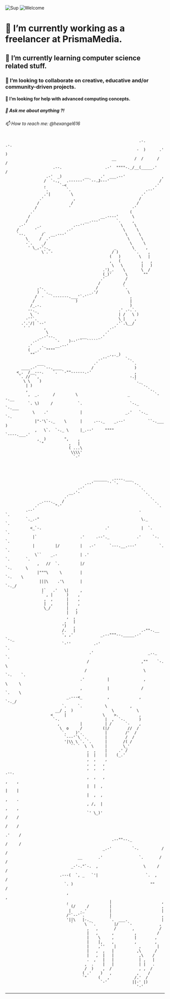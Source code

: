 ![Sup](https://creators-images.vice.com/content-images/contentimage/no-slug/226b15f69e6629cd5edc6edfa9901a43.jpg?crop=1xw:0.6464646464646465xh;center,center "sup")
![Welcome](https://i.pinimg.com/originals/5f/11/3d/5f113d0d66bf5a3ae36b49979ba9cf3c.gif "Welcome")

# 🔭 I’m currently working as a freelancer at PrismaMedia.
## 🌱 I’m currently learning computer science related stuff.
### 👯 I’m looking to collaborate on creative, educative and/or community-driven projects.
#### 🤔 I’m looking for help with advanced computing concepts.
##### 💬 Ask me about anything ?!
###### 📫 How to reach me: @hexangel616
















                                                               .-.        .-.
                                                              -  )      .'  )
                                                   __        /  /      /   /
                         .--.                   .-'  """"-._/__(_____.'   /
                      .-'  _)          __     .'  ___.--'                ,
                     /  `-.,   .------'  `--.J---'                      /
                     ,      `-<                                       .'
                     `.        `.                                 .--'
                     .'|         \                              .'
                   .'             ,                            /
                  /              /                            /
                 /              '                           -'
               .'                                          (
              /                               __.----'      \
             /                         __.---'       `.     ,
          .-'     _.              .--''                \     \
         /       '             .-'                      \     \
         `--.       /`  __.---'                          \     \
             \     /  .'                                  \     \
             -`.    _/                                     \     \
              ' \_,-'-._                            _       \     ,
                    \`.`-                          / )       `.    ,
                                                  (   )        \   |
                                                  ,   (         ,   ,
                                                   \   \        |   )
                                               .')_.    \       \  /
                                               (_)'      \       ""
                                              .'         /
                                             /          /
                  ,-.                       /           `.
                  )  `._                 _.'/             \
                 /  -   `-------.___'`-'`                  ,
                /                  )                       |
               /_.-.                                       )
              --._                                    .' .-.`.
               \  '                                   | /   \ )
             -''`.                                    \ |    ,
           .'.'/| `--'                               .'`.\__/
            ' '      ,                            .-'
                      \                         .'
                   _.-'--.           ___     _.'
                .-'       `-    )--'``  `````
              .'    ._    __.--'
              (  _.'  """"
               ""                                _.,._)
                                             .-''        `-.
                  ___                      .'               `.
           ____.-'   `--.____             /                  )
         <_.  /__---.    `.  `-""------.-'                   ,
          `. //  `,                                        -.|
            \ \    )                                         `._
             | )                                                `-.
             ,                                                     `-.
              ,  _.      /         \                      _           `--.__
              `. \)     /           `.                     `-._             `-.___
                \    .'              |                   _.'   `-._               `-.
                 |"-'\`-._    \      |     .--._    _.--'          ``-.___           )
                 ,   \`.  `-._ \     |_.--'     """"                      `----.___.'
                  ,  )        ",    ,
                   `"           ,   |
                                ( ...\
                                 \\\\'
                                  `-'



 
                                           ______  .----.___
                                       .--'      `' `-      `-.
                                    .-'                        `.
                                __.'-                            `.
                              .'                                   `.
                   _.---._   /                                       `.
                 .'       "-'                                          `.
             .--'                                              .         `.
             `._.-"                                             \._        `.
               <_`-.                            .'              |  `.        `.
                |`                   .'     .--'._            .'     `-.       `.
                |         |/         |   .-'      `---.__.---'          `.       `.
                 \``    _.-          | .'                                 `.       `.
                  ,   //  `.         |/                                     `-.      \
                  |"""\     \        |                                         `-.    \
                   |||\    .'\       |                                            `-._/
                    |`   .'   \|     ,
                    ` , |      )    ,
                     ,  ,      |    ,
                     |  ,      |    ,
                     \_/       |   ,
                               |   )
                               ,  ,
                              ,   |
                             ')   ,
                             /.   |                             .-""-.__
                             ', ,'            _.--"""--._____.-'        `-._
                             `-''          .-'                              `.
                                         .'                        _.._       `.
                                        /                       ,""    `-.      \
                                       /                         \        `-.    `.
                                     .'          |               ,           \     \
                                     ,           |              /             `.    \
                               _.---<_           ,             ,                `-._/
                             `.     `.          \          , 
                          __/ ,  )                 \          \
                        <     |                \    >.         ,
                         `-.                    |  ,  `-.      )
                           ,         |          | /      `-    ,
                            \  o     /         (|/        //  /
                             `.    )'.          |        /'  /
                              `---'`\ `.        |        /  /
                              '|\\ \ `. `.      |       /( /
                                 `` `  \  \     |       \_'
                                        ,  ,    |     .' /
                                        |  |    |    (_.'
                                        ,  ,    ,
                                        ,  ,   ,
                                        ,  ,   ,                                 .--.
                                        ,  ,   ,                                ,    ,
                                        |  |  ,                                 |    |
                                        |  ,  ,                                 ,    .
                                        , /,  |                                ,    ,
                                        `' \_)'                               /    /
                                                                             /    /
                                                                           .'    /
                                                   .--""--._              /     /
                                               _.-'         `-.          /     /
                                    __       .'                `.       /     /
                                 _-'-."`-.  ,                    \     /     /
                            .---(  `, _   `'|                     `.  ,     /
                              `. )                                  ""     /
                               ,                                          ,
                               ,                  |                      ,
                               ` (/     /         |                      ,
                                |    ._'          |                      |
                               /'`--'`.           |                      ,
                               '||\   |-._        `.  ___.               |
                                 `     \  `.        |/    `-            ,
                                        ,   ,       /       ,           /
                                        |   ,      ,         ,         /
                                        |    \     ,         |        ,
                                        |    |,    ,         ,        ,
                                        |    ,''    |          ,       |
                                        |   ,  ,   |          ,\      /
                                        |   ,  |   |           ,\    /
                                        .  ,   |   |           | ,   |
                                       ,  .    |   |           | |   .
                                       /  )    ,  /            , ,  /
                                      ( .'    )   ,           ,    /
                                      `"     (   ,           /.'  /
                                              `-'           ||-' |)
                                                              '-'
----------------------------------------------------------------------------------------------
